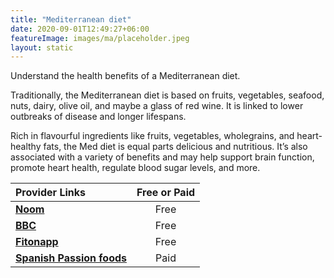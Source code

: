 ```yaml
---
title: "Mediterranean diet"
date: 2020-09-01T12:49:27+06:00
featureImage: images/ma/placeholder.jpeg
layout: static
---
```


Understand the health benefits of a Mediterranean diet.

Traditionally, the Mediterranean diet is based on fruits, vegetables, seafood, nuts, dairy, olive oil, and maybe a glass of red wine. It is linked to lower outbreaks of disease and longer lifespans.

Rich in flavourful ingredients like fruits, vegetables, wholegrains, and heart-healthy fats, the Med diet is equal parts delicious and nutritious. It’s also associated with a variety of benefits and may help support brain function, promote heart health, regulate blood sugar levels, and more.

| Provider Links      | Free or Paid  |  
| :-----------          | :--------------:      |  
| [**Noom**](https://www.noom.com/blog/the-mediterranean-diet/) | Free | 
| [**BBC**](https://www.bbc.co.uk/food/collections/mediterranean_diet_recipes) | Free | 
| [**Fitonapp**](https://fitonapp.com/nutrition/foods-to-eat-on-the-mediterranean-diet/) | Free | 
| [**Spanish Passion foods**](https://www.spanishpassionfoods.co.uk) | Paid | 
  

<br/><br/>






